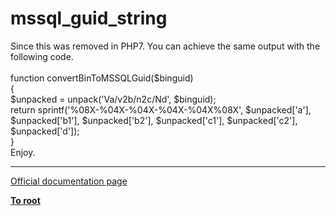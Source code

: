 # mssql_guid_string



Since this was removed in PHP7. You can achieve the same output with the following code. <br><br>function convertBinToMSSQLGuid($binguid)<br>{<br>        $unpacked = unpack(&apos;Va/v2b/n2c/Nd&apos;, $binguid);<br>        return sprintf(&apos;%08X-%04X-%04X-%04X-%04X%08X&apos;, $unpacked[&apos;a&apos;], $unpacked[&apos;b1&apos;], $unpacked[&apos;b2&apos;], $unpacked[&apos;c1&apos;], $unpacked[&apos;c2&apos;], $unpacked[&apos;d&apos;]);<br>}<br>Enjoy.  

---

[Official documentation page](https://www.php.net/manual/en/function.mssql-guid-string.php)

**[To root](/README.md)**